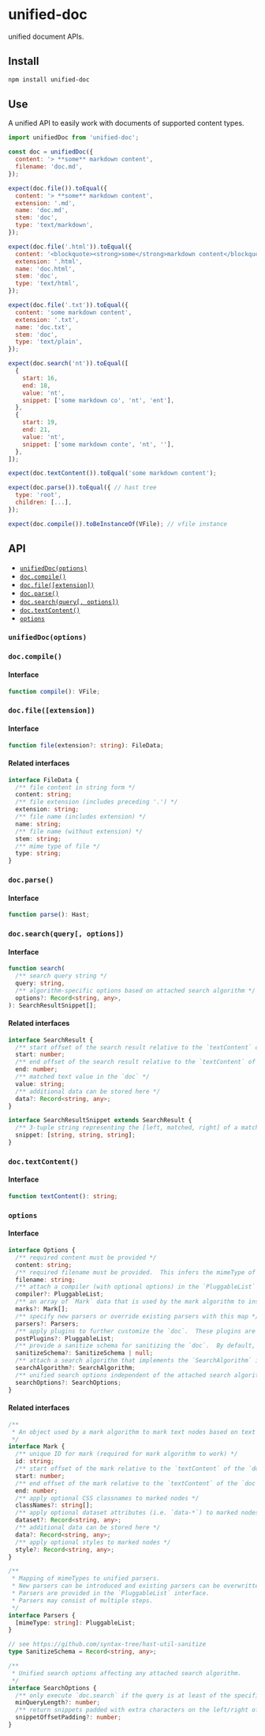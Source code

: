 # unified-doc

unified document APIs.

## Install
```sh
npm install unified-doc
```

## Use

A unified API to easily work with documents of supported content types.

```js
import unifiedDoc from 'unified-doc';

const doc = unifiedDoc({
  content: '> **some** markdown content',
  filename: 'doc.md',
});

expect(doc.file()).toEqual({
  content: '> **some** markdown content',
  extension: '.md',
  name: 'doc.md',
  stem: 'doc',
  type: 'text/markdown',
});

expect(doc.file('.html')).toEqual({
  content: '<blockquote><strong>some</strong>markdown content</blockquote>',
  extension: '.html',
  name: 'doc.html',
  stem: 'doc',
  type: 'text/html',
});

expect(doc.file('.txt')).toEqual({
  content: 'some markdown content',
  extension: '.txt',
  name: 'doc.txt',
  stem: 'doc',
  type: 'text/plain',
});

expect(doc.search('nt')).toEqual([
  { 
    start: 16,
    end: 18,
    value: 'nt',
    snippet: ['some markdown co', 'nt', 'ent'],
  },
  {
    start: 19,
    end: 21,
    value: 'nt',
    snippet: ['some markdown conte', 'nt', ''],
  },
]);

expect(doc.textContent()).toEqual('some markdown content');

expect(doc.parse()).toEqual({ // hast tree
  type: 'root',
  children: [...],
});

expect(doc.compile()).toBeInstanceOf(VFile); // vfile instance
```

## API
- [`unifiedDoc(options)`](#unifiedDocoptions)
- [`doc.compile()`](#doccompile)
- [`doc.file([extension])`](#docfileextension)
- [`doc.parse()`](#docparse)
- [`doc.search(query[, options])`](#docsearchquery-options)
- [`doc.textContent()`](#doctextContent)
- [`options`](#options)

### `unifiedDoc(options)`

### `doc.compile()`
#### Interface
```ts
function compile(): VFile;
```

### `doc.file([extension])`
#### Interface
```ts
function file(extension?: string): FileData;
```

#### Related interfaces
```ts
interface FileData {
  /** file content in string form */
  content: string;
  /** file extension (includes preceding '.') */
  extension: string;
  /** file name (includes extension) */
  name: string;
  /** file name (without extension) */
  stem: string;
  /** mime type of file */
  type: string;
}
```

### `doc.parse()`
#### Interface
```ts
function parse(): Hast;
```

### `doc.search(query[, options])`
#### Interface
```ts
function search(
  /** search query string */
  query: string,
  /** algorithm-specific options based on attached search algorithm */
  options?: Record<string, any>,
): SearchResultSnippet[];
```

#### Related interfaces
```ts
interface SearchResult {
  /** start offset of the search result relative to the `textContent` of the `doc` */
  start: number;
  /** end offset of the search result relative to the `textContent` of the `doc` */
  end: number;
  /** matched text value in the `doc` */
  value: string;
  /** additional data can be stored here */
  data?: Record<string, any>;
}

interface SearchResultSnippet extends SearchResult {
  /** 3-tuple string representing the [left, matched, right] of a matched search result.  left/right are characters to the left/right of the matched text value, and its length is configurable in `SearchOptions.snippetOffsetPadding` */
  snippet: [string, string, string];
}
```

### `doc.textContent()`
#### Interface
```ts
function textContent(): string;
```

### `options`
#### Interface
```ts
interface Options {
  /** required content must be provided */
  content: string;
  /** required filename must be provided.  This infers the mimeType of the content and subsequently how content will be parsed */
  filename: string;
  /** attach a compiler (with optional options) in the `PluggableList` interface to determine how the content will be compiled */
  compiler?: PluggableList;
  /** an array of `Mark` data that is used by the mark algorithm to insert `mark` nodes with matching offsets */
  marks?: Mark[];
  /** specify new parsers or override existing parsers with this map */
  parsers?: Parsers;
  /** apply plugins to further customize the `doc`.  These plugins are applied after internal plugins (hence the 'post' prefix), and will not affect private APIs such as `textContent` and `parse` */
  postPlugins?: PluggableList;
  /** provide a sanitize schema for sanitizing the `doc`.  By default, the `doc` is safely sanitized.  If `null` is provided as a value, the `doc` will not be sanitized. */
  sanitizeSchema?: SanitizeSchema | null;
  /** attach a search algorithm that implements the `SearchAlgorithm` interface to support custom search behaviors on a `doc` */
  searchAlgorithm?: SearchAlgorithm;
  /** unified search options independent of the attached search algorithm */
  searchOptions?: SearchOptions;
}
```

#### Related interfaces
```ts
/**
 * An object used by a mark algorithm to mark text nodes based on text offset positions
 */
interface Mark {
  /** unique ID for mark (required for mark algorithm to work) */
  id: string;
  /** start offset of the mark relative to the `textContent` of the `doc` */
  start: number;
  /** end offset of the mark relative to the `textContent` of the `doc` */
  end: number;
  /** apply optional CSS classnames to marked nodes */
  classNames?: string[];
  /** apply optional dataset attributes (i.e. `data-*`) to marked nodes */
  dataset?: Record<string, any>;
  /** additional data can be stored here */
  data?: Record<string, any>;
  /** apply optional styles to marked nodes */
  style?: Record<string, any>;
}

/**
 * Mapping of mimeTypes to unified parsers.
 * New parsers can be introduced and existing parsers can be overwritten.
 * Parsers are provided in the `PluggableList` interface.
 * Parsers may consist of multiple steps.
 */
interface Parsers {
  [mimeType: string]: PluggableList;
}

// see https://github.com/syntax-tree/hast-util-sanitize
type SanitizeSchema = Record<string, any>;

/**
 * Unified search options affecting any attached search algorithm.
 */
interface SearchOptions {
  /** only execute `doc.search` if the query is at least of the specified length */
  minQueryLength?: number;
  /** return snippets padded with extra characters on the left/right of the matched value based on the specified padding length */
  snippetOffsetPadding?: number;
}
```

<!-- Definitions -->
[micromatch]: https://github.com/micromatch/micromatch
[rehype]: https://github.com/rehypejs/rehype
[hast]: https://github.com/syntax-tree/hast
